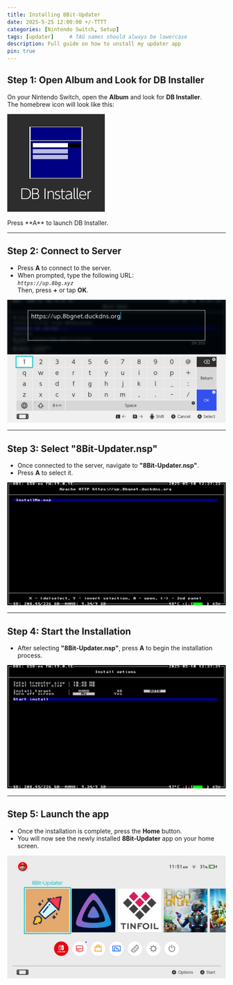 ```yaml
---
title: Installing 8Bit-Updater
date: 2025-5-25 12:00:00 +/-TTTT
categories: [Nintendo Switch, Setup]
tags: [updater]     # TAG names should always be lowercase
description: Full guide on how to unstall my updater app
pin: true
---
```


## Step 1: Open Album and Look for DB Installer
On your Nintendo Switch, open the **Album** and look for **DB Installer**.  
The homebrew icon will look like this:  
<p>
  <img src="posts/8bu/dbi_icon.png" alt="Homebrew Icon" />
</p>  
Press **A** to launch DB Installer.

---

## Step 2: Connect to Server
- Press **A** to connect to the server.
- When prompted, type the following URL:  
  *`https://up.8bg.xyz`*  
  Then, press **+** or tap **OK**.

![8Bit-Updater Installed](posts/8bu/step2.jpg)

---

## Step 3: Select "8Bit-Updater.nsp"
- Once connected to the server, navigate to **"8Bit-Updater.nsp"**.
- Press **A** to select it.

![8Bit-Updater Installed](posts/8bu/step3.jpg)

---

## Step 4: Start the Installation
- After selecting **"8Bit-Updater.nsp"**, press **A** to begin the installation process.

![8Bit-Updater Installed](posts/8bu/step4.jpg)

---

## Step 5: Launch the app
- Once the installation is complete, press the **Home** button.
- You will now see the newly installed **8Bit-Updater** app on your home screen.

![8Bit-Updater Installed](posts/8bu/8bu_icon.jpg)
